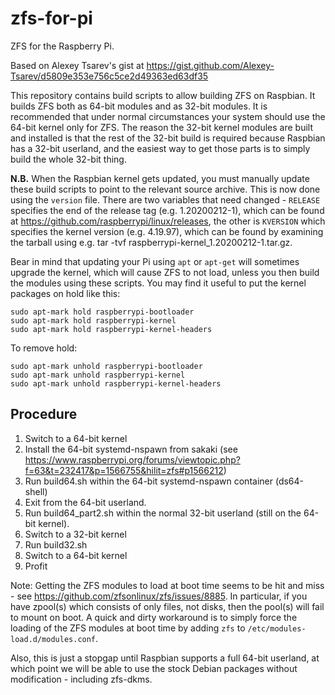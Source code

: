 # zfs-for-pi
ZFS for the Raspberry Pi.

Based on Alexey Tsarev's gist at https://gist.github.com/Alexey-Tsarev/d5809e353e756c5ce2d49363ed63df35

This repository contains build scripts to allow building ZFS on Raspbian. It builds ZFS both as 64-bit modules and as 32-bit modules. It is recommended that under normal circumstances your system should use the 64-bit kernel only for ZFS. The reason the 32-bit kernel modules are built and installed is that the rest of the 32-bit build is required because Raspbian has a 32-bit userland, and the easiest way to get those parts is to simply build the whole 32-bit thing.

**N.B.** When the Raspbian kernel gets updated, you must manually update these build scripts to point to the relevant source archive. This is now done using the `version` file. There are two variables that need changed - `RELEASE` specifies the end of the release tag (e.g. 1.20200212-1), which can be found at https://github.com/raspberrypi/linux/releases, the other is `KVERSION` which specifies the kernel version (e.g. 4.19.97), which can be found by examining the tarball using e.g. tar -tvf raspberrypi-kernel_1.20200212-1.tar.gz.

Bear in mind that updating your Pi using `apt` or `apt-get` will sometimes upgrade the kernel, which will cause ZFS to not load, unless you then build the modules using these scripts. You may find it useful to put the kernel packages on hold like this:

~~~~
sudo apt-mark hold raspberrypi-bootloader
sudo apt-mark hold raspberrypi-kernel
sudo apt-mark hold raspberrypi-kernel-headers
~~~~

To remove hold:

~~~~
sudo apt-mark unhold raspberrypi-bootloader
sudo apt-mark unhold raspberrypi-kernel
sudo apt-mark unhold raspberrypi-kernel-headers
~~~~

## Procedure
1. Switch to a 64-bit kernel
2. Install the 64-bit systemd-nspawn from sakaki (see https://www.raspberrypi.org/forums/viewtopic.php?f=63&t=232417&p=1566755&hilit=zfs#p1566212)
3. Run build64.sh within the 64-bit systemd-nspawn container (ds64-shell)
4. Exit from the 64-bit userland.
5. Run build64_part2.sh within the normal 32-bit userland (still on the 64-bit kernel).
6. Switch to a 32-bit kernel
7. Run build32.sh
8. Switch to a 64-bit kernel
9. Profit

Note: Getting the ZFS modules to load at boot time seems to be hit and miss - see https://github.com/zfsonlinux/zfs/issues/8885. In particular, if you have zpool(s) which consists of only files, not disks, then the pool(s) will fail to mount on boot. A quick and dirty workaround is to simply force the loading of the ZFS modules at boot time by adding `zfs` to `/etc/modules-load.d/modules.conf`.

Also, this is just a stopgap until Raspbian supports a full 64-bit userland, at which point we will be able to use the stock Debian packages without modification - including zfs-dkms.
